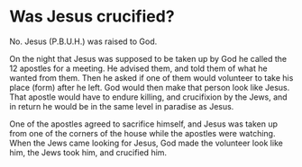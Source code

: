 Was Jesus crucified?
====================

No. Jesus (P.B.U.H.) was raised to God.

On the night that Jesus was supposed to be taken up by God he called the
12 apostles for a meeting. He advised them, and told them of what he
wanted from them. Then he asked if one of them would volunteer to take
his place (form) after he left. God would then make that person look
like Jesus. That apostle would have to endure killing, and crucifixion
by the Jews, and in return he would be in the same level in paradise as
Jesus.

One of the apostles agreed to sacrifice himself, and Jesus was taken up
from one of the corners of the house while the apostles were watching.
When the Jews came looking for Jesus, God made the volunteer look like
him, the Jews took him, and crucified him.


